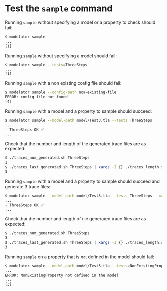 # Test the `sample` command

Running `sample` without specifying a model or a property to check should fail:

```sh
$ modelator sample
...
[1]
```

Running `sample` without specifying a model should fail:

```sh
$ modelator sample --tests=ThreeSteps
...
[1]
```

Running `sample` with a non existing config file should fail:

```sh
$ modelator sample --config-path non-existing-file
ERROR: config file not found
[4]
```

Running `sample` with a model and a property to sample should succeed:

```sh
$ modelator sample --model-path model/Test3.tla --tests ThreeSteps
...
- ThreeSteps OK ✅
...
```

Check that the number and length of the generated trace files are as expected:

```sh
$ ./traces_num_generated.sh ThreeSteps
1
$ ./traces_last_generated.sh ThreeSteps | xargs -I {} ./traces_length.sh {}
3
```

Running `sample` with a model and a property to sample should succeed and generate 3 trace files:

```sh
$ modelator sample --model-path model/Test3.tla --tests ThreeSteps --max_error=3
...
- ThreeSteps OK ✅
...
```

Check that the number and length of the generated trace files are as expected:

```sh
$ ./traces_num_generated.sh ThreeSteps
3
$ ./traces_last_generated.sh ThreeSteps | xargs -I {} ./traces_length.sh {}
3
```

Running `sample` on a property that is not defined in the model should fail:

```sh
$ modelator sample --model-path model/Test3.tla --tests=NonExistingProperty
...
ERROR: NonExistingProperty not defined in the model
...
[3]
```
